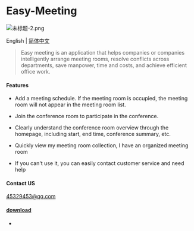 # Easy-Meeting

![未标题-2.png](https://upload-images.jianshu.io/upload_images/1419035-a1c93f7e36e90b60.png?imageMogr2/auto-orient/strip%7CimageView2/2/w/1000)

English | [简体中文](https://github.com/shabake/Easy-Meeting/blob/master/README-Chinese.md)

>Easy meeting is an application that helps companies or companies intelligently arrange meeting rooms, resolve conflicts across departments, save manpower, time and costs, and achieve efficient office work. 



#### Features

 * Add a meeting schedule. If the meeting room is occupied, the meeting room will not appear in the meeting room list.  

 * Join the conference room to participate in the conference. 

 *  Clearly understand the conference room overview through the homepage, including start, end time, conference summary, etc. 
 
 *  Quickly view my meeting room collection, I have an organized meeting room

*  If you can't use it, you can easily contact customer service and need help


#### Contact US

45329453@qq.com

#### [download](https://itunes.apple.com/cn/app/id1479323067?at=1010lSqk&ct=cds)

-